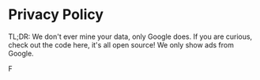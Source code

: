 # Privacy Policy


TL;DR: We don't ever mine your data, only Google does. If you are curious, check out the code here, it's all open source! We only show ads from Google.

F

